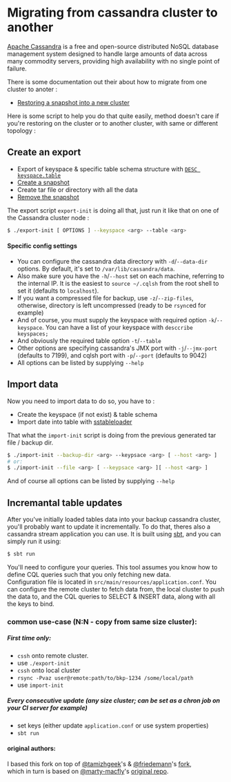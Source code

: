 # Migrating from cassandra cluster to another

[Apache Cassandra](https://cassandra.apache.org/) is a free and open-source distributed NoSQL database management system designed to handle large amounts of data across many commodity servers, providing high availability with no single point of failure.

There is some documentation out their about how to migrate from one cluster to anoter :


* [Restoring a snapshot into a new cluster](http://docs.datastax.com/en/cassandra/2.1/cassandra/operations/ops_snapshot_restore_new_cluster.html)


Here is some script to help you do that quite easily, method doesn't care if you're restoring on the cluster or to another cluster, with same or different topology :


Create an export
-------------

* Export of keyspace & specific table schema structure with  [`DESC keyspace.table`](http://docs.datastax.com/en/cql/3.1/cql/cql_reference/describe_r.html)
* [Create a snapshot](http://docs.datastax.com/en/cassandra/2.1/cassandra/operations/ops_backup_takes_snapshot_t.html)
* Create tar file or directory with all the data
* [Remove the snapshot](http://docs.datastax.com/en/cassandra/2.1/cassandra/tools/toolsClearSnapShot.html)

The export script `export-init` is doing all that, just run it like that on one of the Cassandra cluster node :

```bash
$ ./export-init [ OPTIONS ] --keyspace <arg> --table <arg>
```
#### Specific config settings
- You can configure the cassandra data directory with `-d`/`--data-dir` options. By default, it's set to `/var/lib/cassandra/data`.
- Also make sure you have the `-h`/`--host` set on each machine, referring to the internal IP. It is the easiest to `source ~/.cqlsh` from the root shell to set it (defaults to `localhost`).
- If you want a compressed file for backup, use `-z`/`--zip-files`, otherwise, directory is left uncompressed (ready to be `rsync`ed  for example)
- And of course, you must supply the keyspace with required option `-k`/`--keyspace`. You can have a list of your keyspace with `desccribe keyspaces;`
- And obviously the required table option `-t`/`--table`
- Other options are specifying cassandra's JMX port with `-j`/`--jmx-port` (defaults to 7199), and cqlsh port with `-p`/`--port` (defaults to 9042)
- All options can be listed by supplying `--help`

Import data
-------------

Now you need to import data to do so, you have to :

* Create the keyspace (if not exist) & table schema
* Import date into table with [sstableloader](https://www.datastax.com/dev/blog/bulk-loading)

That what the `import-init` script is doing from the previous generated tar file / backup dir.

```bash
$ ./import-init --backup-dir <arg> --keypsace <arg> [ --host <arg> ]
# or:
$ ./import-init --file <arg> [ --keypsace <arg> ][ --host <arg> ]
```

And of course all options can be listed by supplying `--help`

Incremantal table updates
-------------------------

After you've initially loaded tables data into your backup cassandra cluster,
you'll probably want to update it incrementally. To do that, theres also a cassandra stream application you can use.
It is built using [sbt](https://www.scala-sbt.org), and you can simply run it using:
```sh
$ sbt run
```
You'll need to configure your queries.
This tool assumes you know how to define CQL queries such that you only fetching new data.  
Configuration file is located in `src/main/resources/application.conf`.
You can configure the remote cluster to fetch data from, the local cluster to push the data to, and the CQL queries to SELECT & INSERT data, along with all the keys to bind.

### common use-case (N:N - copy from same size cluster):
##### First time only:
- `cssh` onto remote cluster.
- use `./export-init`
- `cssh` onto local cluster
- `rsync -Pvaz user@remote:path/to/bkp-1234 /some/local/path`
- use `import-init`

##### Every consecutive update (any size cluster; can be set as a chron job on your CI server for example)
- set keys (either update `application.conf` or use system properties)
- `sbt run`

#### original authors:
I based this fork on top of [@tamizhgeek](https://github.com/tamizhgeek)'s & [@friedemann](https://github.com/friedemann)'s [fork](https://github.com/eyeem/cassandra-migrate-keyspace-from-cluster),   
which in turn is based on [@marty-macfly](https://github.com/marty-macfly)'s [original repo](https://github.com/linkbynet/cassandra-migrate-keyspace-from-cluster).
